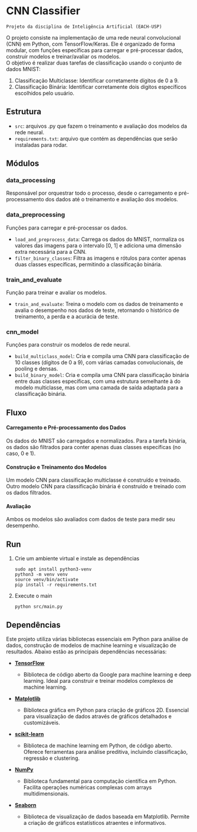 # CNN Classifier
    Projeto da disciplina de Inteligência Artificial (EACH-USP)

O projeto consiste na implementação de uma rede neural convolucional (CNN) em Python, com TensorFlow/Keras. Ele é organizado de forma modular, com funções específicas para carregar e pré-processar dados, construir modelos e treinar/avaliar os modelos.   
O objetivo é realizar duas tarefas de classificação usando o conjunto de dados MNIST:

1. Classificação Multiclasse: Identificar corretamente dígitos de 0 a 9.
2. Classificação Binária: Identificar corretamente dois dígitos específicos escolhidos pelo usuário.

## Estrutura

- `src`: arquivos .py que fazem o treinamento e avaliação dos modelos da rede neural.
- `requirements.txt`: arquivo que contém as dependências que serão instaladas para rodar.

## Módulos
### data_processing
Responsável por orquestrar todo o processo, desde o carregamento e pré-processamento dos dados até o treinamento e avaliação dos modelos.

### data_preprocessing
Funções para carregar e pré-processar os dados.  
* `load_and_preprocess_data`: Carrega os dados do MNIST, normaliza os valores das imagens para o intervalo [0, 1] e adiciona uma dimensão extra necessária para a CNN.  
* `filter_binary_classes`: Filtra as imagens e rótulos para conter apenas duas classes específicas, permitindo a classificação binária.

### train_and_evaluate
Função para treinar e avaliar os modelos.  
* `train_and_evaluate`: Treina o modelo com os dados de treinamento e avalia o desempenho nos dados de teste, retornando o histórico de treinamento, a perda e a acurácia de teste.

### cnn_model
  Funções para construir os modelos de rede neural.  
* `build_multiclass_model`: Cria e compila uma CNN para classificação de 10 classes (dígitos de 0 a 9), com várias camadas convolucionais, de pooling e densas.  
* `build_binary_model`: Cria e compila uma CNN para classificação binária entre duas classes específicas, com uma estrutura semelhante à do modelo multiclasse, mas com uma camada de saída adaptada para a classificação binária.

## Fluxo
#### Carregamento e Pré-processamento dos Dados

Os dados do MNIST são carregados e normalizados.
Para a tarefa binária, os dados são filtrados para conter apenas duas classes específicas (no caso, 0 e 1).

#### Construção e Treinamento dos Modelos

Um modelo CNN para classificação multiclasse é construído e treinado.
Outro modelo CNN para classificação binária é construído e treinado com os dados filtrados.

#### Avaliação

Ambos os modelos são avaliados com dados de teste para medir seu desempenho.

## Run
1. Crie um ambiente virtual e instale as dependências
   ~~~
   sudo apt install python3-venv
   python3 -m venv venv
   source venv/bin/activate
   pip install -r requirements.txt
   ~~~
2. Execute o main
   ~~~
   python src/main.py
   ~~~

## Dependências
Este projeto utiliza várias bibliotecas essenciais em Python para análise de dados, construção de modelos de machine learning e visualização de resultados. Abaixo estão as principais dependências necessárias:

- **[TensorFlow](https://www.tensorflow.org/)**
  - Biblioteca de código aberto da Google para machine learning e deep learning. Ideal para construir e treinar modelos complexos de machine learning.

- **[Matplotlib](https://matplotlib.org/)**
  - Biblioteca gráfica em Python para criação de gráficos 2D. Essencial para visualização de dados através de gráficos detalhados e customizáveis.

- **[scikit-learn](https://scikit-learn.org/stable/)**
  - Biblioteca de machine learning em Python, de código aberto. Oferece ferramentas para análise preditiva, incluindo classificação, regressão e clustering.

- **[NumPy](https://numpy.org/)**
  - Biblioteca fundamental para computação científica em Python. Facilita operações numéricas complexas com arrays multidimensionais.

- **[Seaborn](https://seaborn.pydata.org/)**
  - Biblioteca de visualização de dados baseada em Matplotlib. Permite a criação de gráficos estatísticos atraentes e informativos.



